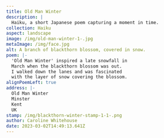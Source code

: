 ```yaml
---
title: Old Man Winter
description: |
  Haiku, a short Japanese poem capturing a moment in time.
collection: Haiku
aspect: landscape
image: /img/old-man-winter-1-.jpg
metaImage: /img/face.jpg
alt: A branch of blackthorn blossom, covered in snow.
poem: |-
  'Old Man Winter' inspired a late snowfall in 
  March when the blackthorn blossom was out.
  I walked down the lanes and was fascinated
  with the layer of snow covering the blossom.
alignPoemLeft: true
address: |-
  Old Man Winter
  Minster
  Kent
  UK
stamp: /img/blackthorn-winter-stamp-1-1-.png
author: Caroline Whitehouse
date: 2023-03-02T14:49:13.641Z
---
```

